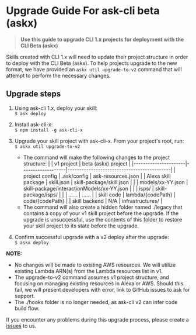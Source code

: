 # Upgrade Guide For ask-cli beta (askx)
 
> **Use this guide to upgrade CLI 1.x projects for deployment with the CLI Beta (askx)**
 
Skills created with CLI 1.x will need to update their project structure in order to deploy with the CLI Beta (askx). To help projects upgrade to the new format, we have provided an `askx util upgrade-to-v2` command that will attempt to perform the necessary changes.  
 
## Upgrade steps
 
1. Using ask-cli 1.x, deploy your skill:  
    `$ ask deploy`
2. Install ask-cli-x:  
    `$ npm install -g ask-cli-x`
3. Upgrade your skill project with ask-cli-x. From your project's root, run:  
    `$ askx util upgrade-to-v2` 
    * The command will make the following changes to the project structure:
        |                      | v1 project        | beta (askx) project                        |
        |----------------------|-------------------|--------------------------------------------|
        | project config       | .ask/config       | ask-resources.json                         |
        | Alexa skill package  | skill.json        | skill-package/skill.json                   |
        |                      | models/xx-YY.json | skill-package/interactionModels/xx-YY.json |
        |                      | isps/             | skill-package/isps/                        |
        |                      | ......            | ......                                     |
        | skill code           | lambda/{codePath} | code/{codePath}                            |
        | skill backend        | N/A               | infrastructures/                           |
     * The command will also create a hidden folder named ./legacy that contains a copy of your v1 skill project before the upgrade. If the upgrade is unsuccessful, use the contents of this folder to restore your skill project to its state before the upgrade.
    
4. Confirm successful upgrade with a v2 deploy after the upgrade:  
    `$ askx deploy`
  
**NOTE:**
* No changes will be made to existing AWS resources. We will utilize existing Lambda ARN(s) from the Lambda resources list in v1.
* The upgrade-to-v2 command assumes v1 project structure, and focusing on managing existing resources in Alexa or AWS. Should this fail, we will present developers with error, link to GitHub issues to ask for support.
* The ./hooks folder is no longer needed, as ask-cli v2 can infer code build flow.

If you encounter any problems during this upgrade process, please create a [issues](https://github.com/alexa-labs/ask-cli/issues) to us.
